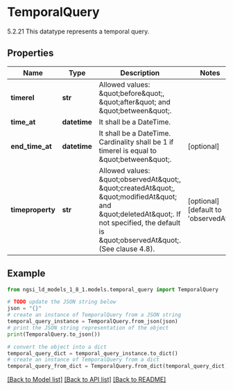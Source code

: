 # TemporalQuery

5.2.21 This datatype represents a temporal query. 

## Properties

Name | Type | Description | Notes
------------ | ------------- | ------------- | -------------
**timerel** | **str** | Allowed values: \&quot;before\&quot;, \&quot;after\&quot; and \&quot;between\&quot;.  | 
**time_at** | **datetime** | It shall be a DateTime.  | 
**end_time_at** | **datetime** | It shall be a DateTime. Cardinality shall be 1 if timerel is equal to \&quot;between\&quot;.  | [optional] 
**timeproperty** | **str** | Allowed values: \&quot;observedAt\&quot;, \&quot;createdAt\&quot;, \&quot;modifiedAt\&quot; and \&quot;deletedAt\&quot;. If not specified, the default is \&quot;observedAt\&quot;. (See clause 4.8).  | [optional] [default to 'observedAt']

## Example

```python
from ngsi_ld_models_1_8_1.models.temporal_query import TemporalQuery

# TODO update the JSON string below
json = "{}"
# create an instance of TemporalQuery from a JSON string
temporal_query_instance = TemporalQuery.from_json(json)
# print the JSON string representation of the object
print(TemporalQuery.to_json())

# convert the object into a dict
temporal_query_dict = temporal_query_instance.to_dict()
# create an instance of TemporalQuery from a dict
temporal_query_from_dict = TemporalQuery.from_dict(temporal_query_dict)
```
[[Back to Model list]](../README.md#documentation-for-models) [[Back to API list]](../README.md#documentation-for-api-endpoints) [[Back to README]](../README.md)


